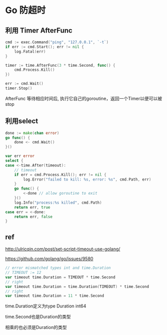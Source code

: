 # Go 防超时

## 利用 Timer AfterFunc

```go
cmd := exec.Command("ping", "127.0.0.1", `-t`)
if err := cmd.Start(); err != nil {
    log.Fatal(err)
}

timer := time.AfterFunc(3 * time.Second, func() {
    cmd.Process.Kill()
})

err := cmd.Wait()
timer.Stop()
```

AfterFunc 等待相应时间后, 执行它自己的goroutine，返回一个Timer以便可以被stop



## 利用select

```go
done := make(chan error)
go func() { 
    done <- cmd.Wait()
}()

var err error
select {
case <-time.After(timeout):
    // timeout
    if err = cmd.Process.Kill(); err != nil {
        log.Error("failed to kill: %s, error: %s", cmd.Path, err)
    }
    go func() {
        <-done // allow goroutine to exit
    }()
    log.Info("process:%s killed", cmd.Path)
    return err, true
case err = <-done:
    return err, false
}
```



## ref

http://ulricqin.com/post/set-script-timeout-use-golang/

https://github.com/golang/go/issues/9580





```go
// error mismatched types int and time.Duration
// TIMEOUT := 12
var timeout time.Duration = TIMEOUT * time.Second
// right
var timeout time.Duration = time.Duration(TIMEOUT) * time.Second
// right
var timeout time.Duration = 11 * time.Second

```

time.Duration定义为type Duration int64

time.Second也是Duration的类型

相乘的也必须是Duration的类型